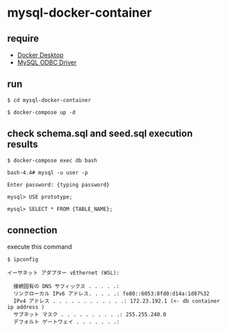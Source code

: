 # mysql-docker-container
## require
- [Docker Desktop](https://www.docker.com/ja-jp/products/docker-desktop/)
- [MySQL ODBC Driver](https://dev.mysql.com/downloads/connector/odbc/)
## run
```
$ cd mysql-docker-container

$ docker-compose up -d
```
## check schema.sql and seed.sql execution results
```
$ docker-compose exec db bash

bash-4.4# mysql -u user -p

Enter password: {typing password}

mysql> USE prototype;

mysql> SELECT * FROM {TABLE_NAME};
```
## connection
execute this command
```
$ ipconfig

イーサネット アダプター vEthernet (WSL):

  接続固有の DNS サフィックス . . . . .:
  リンクローカル IPv6 アドレス. . . . .: fe80::6053:8fd0:d14a:1d87%32
  IPv4 アドレス . . . . . . . . . . . .: 172.23.192.1 (<- db container ip address )
  サブネット マスク . . . . . . . . . .: 255.255.240.0
  デフォルト ゲートウェイ . . . . . . .:
```


